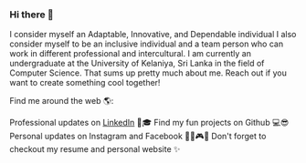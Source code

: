 ### Hi there 👋

I consider myself an Adaptable, Innovative, and Dependable individual I also consider myself to be an inclusive individual and a team person who can work in different professional and intercultural. I am currently an undergraduate at the University of Kelaniya, Sri Lanka in the field of Computer Science. That sums up pretty much about me. Reach out if you want to create something cool together!

Find me around the web 🌎:

Professional updates on [LinkedIn](https://www.linkedin.com/in/chethiya-galkaduwa-8b0b26159/) 💼🎓
Find my fun projects on Github 💻😎
Personal updates on Instagram and Facebook 🎵🎨🎮🎻
Don't forget to checkout my resume and personal website ✨

